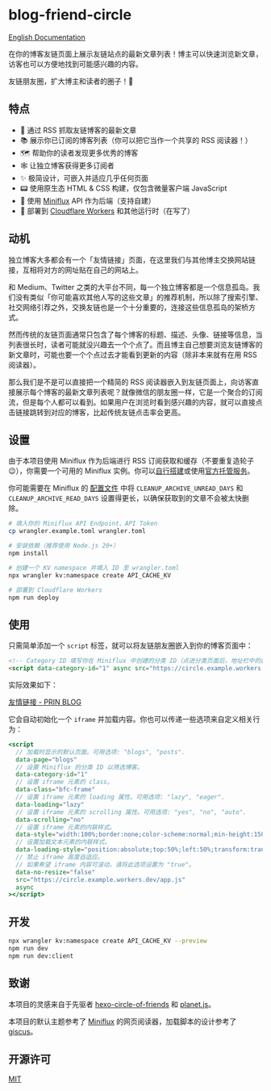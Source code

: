 # blog-friend-circle

[English Documentation](README.md)

在你的博客友链页面上展示友链站点的最新文章列表！博主可以快速浏览新文章，访客也可以方便地找到可能感兴趣的内容。

友链朋友圈，扩大博主和读者的圈子！💫

## 特点

- 📖 通过 RSS 抓取友链博客的最新文章
- 📚 展示你已订阅的博客列表（你可以把它当作一个共享的 RSS 阅读器！）
- 🗺️ 帮助你的读者发现更多优秀的博客
- 🕸️ 让独立博客获得更多订阅者
- ✨ 极简设计，可嵌入并适应几乎任何页面
- 📟 使用原生态 HTML & CSS 构建，仅包含微量客户端 JavaScript
- 🤖️ 使用 [Miniflux](https://miniflux.app) API 作为后端（支持自建）
- 👷 部署到 [Cloudflare Workers](https://workers.cloudflare.com) 和其他运行时（在写了）

## 动机

独立博客大多都会有一个「友情链接」页面，在这里我们与其他博主交换网站链接，互相将对方的网址贴在自己的网站上。

和 Medium、Twitter 之类的大平台不同，每一个独立博客都是一个信息孤岛。我们没有类似「你可能喜欢其他人写的这些文章」的推荐机制，所以除了搜索引擎、社交网络引荐之外，交换友链也是一个十分重要的，连接这些信息孤岛的架桥方式。

然而传统的友链页面通常只包含了每个博客的标题、描述、头像、链接等信息，当列表很长时，读者可能就没兴趣去一个个点了。而且博主自己想要浏览友链博客的新文章时，可能也要一个个点过去才能看到更新的内容（除非本来就有在用 RSS 阅读器）。

那么我们是不是可以直接把一个精简的 RSS 阅读器嵌入到友链页面上，向访客直接展示每个博客的最新文章列表呢？就像微信的朋友圈一样，它是一个聚合的订阅流，但是每个人都可以看到。如果用户在浏览时看到感兴趣的内容，就可以直接点击链接跳转到对应的博客，比起传统友链点击率会更高。

## 设置

由于本项目使用 Miniflux 作为后端进行 RSS 订阅获取和缓存（不要重复造轮子😉），你需要一个可用的 Miniflux 实例。你可以[自行搭建](https://miniflux.app/docs/installation.html)或使用[官方托管服务](https://miniflux.app/hosting.html)。

你可能需要在 Miniflux 的 [配置文件](https://miniflux.app/docs/configuration.html) 中将 `CLEANUP_ARCHIVE_UNREAD_DAYS` 和 `CLEANUP_ARCHIVE_READ_DAYS` 设置得更长，以确保获取到的文章不会被太快删除。

```bash
# 填入你的 Miniflux API Endpoint、API Token
cp wrangler.example.toml wrangler.toml

# 安装依赖（推荐使用 Node.js 20+）
npm install

# 创建一个 KV namespace 并填入 ID 至 wrangler.toml
npx wrangler kv:namespace create API_CACHE_KV

# 部署到 Cloudflare Workers
npm run deploy
```

## 使用

只需简单添加一个 `script` 标签，就可以将友链朋友圈嵌入到你的博客页面中：

```html
<!-- Category ID 填写你在 Miniflux 中创建的分类 ID（点进分类页面后，地址栏中的数字即为 ID） -->
<script data-category-id="1" async src="https://circle.example.workers.dev/app.js"></script>
```

实际效果如下：

[友情链接 - PRIN BLOG](https://prinsss.github.io/friends/)

它会自动初始化一个 `iframe` 并加载内容。你也可以传递一些选项来自定义相关行为：

```jsx
<script
  // 加载时显示的默认页面。可用选项: "blogs", "posts".
  data-page="blogs"
  // 设置 Miniflux 的分类 ID 以筛选博客。
  data-category-id="1"
  // 设置 iframe 元素的 class。
  data-class="bfc-frame"
  // 设置 iframe 元素的 loading 属性。可用选项: "lazy", "eager".
  data-loading="lazy"
  // 设置 iframe 元素的 scrolling 属性。可用选项: "yes", "no", "auto".
  data-scrolling="no"
  // 设置 iframe 元素的内联样式。
  data-style="width:100%;border:none;color-scheme:normal;min-height:150px"
  // 设置加载文本元素的内联样式。
  data-loading-style="position:absolute;top:50%;left:50%;transform:translate(-50%,-50%)"
  // 禁止 iframe 高度自适应。
  // 如果希望 iframe 内容可滚动，请将此选项设置为 "true"。
  data-no-resize="false"
  src="https://circle.example.workers.dev/app.js"
  async
></script>
```

## 开发

```bash
npx wrangler kv:namespace create API_CACHE_KV --preview
npm run dev
npm run dev:client
```

## 致谢

本项目的灵感来自于先驱者 [hexo-circle-of-friends](https://github.com/Rock-Candy-Tea/hexo-circle-of-friends) 和 [planet.js](https://github.com/phoenixlzx/planet.js)。

本项目的默认主题参考了 [Miniflux](https://github.com/miniflux/v2) 的网页阅读器，加载脚本的设计参考了 [giscus](https://github.com/giscus/giscus)。

## 开源许可

[MIT](LICENSE)
